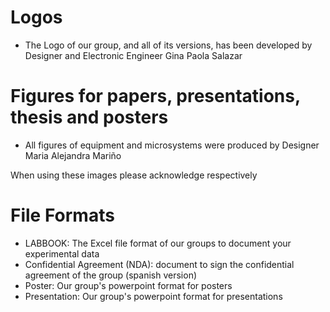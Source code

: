 # Logos
- The Logo of our group, and all of its versions, has been developed by Designer and Electronic Engineer Gina Paola Salazar

# Figures for papers, presentations, thesis and posters
- All figures of equipment and microsystems were produced by Designer Maria Alejandra Mariño 

When using these images please acknowledge respectively

# File Formats
- LABBOOK: The Excel file format of our groups to document your experimental data
- Confidential Agreement (NDA): document to sign the confidential agreement of the group (spanish version)
- Poster: Our group's powerpoint format for posters
- Presentation: Our group's powerpoint format for presentations
